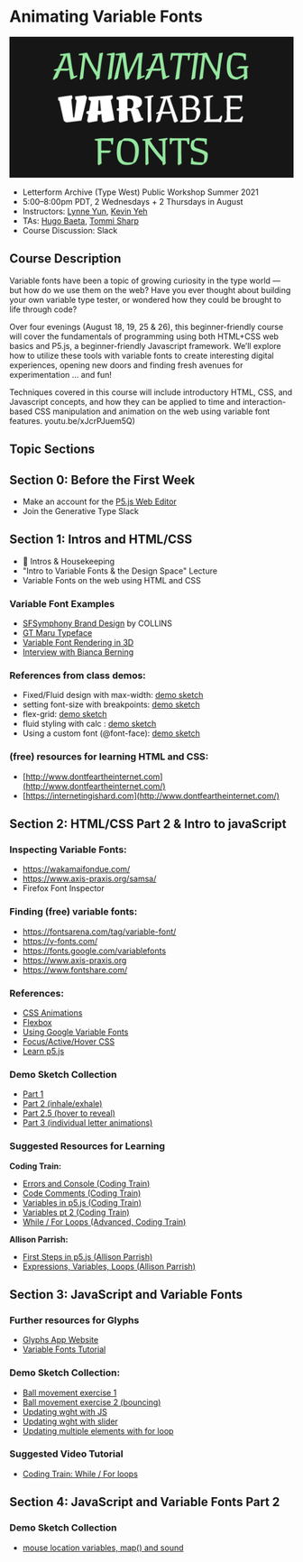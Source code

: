 # Animating Variable Fonts

![](img/workshop.gif)

- Letterform Archive (Type West) Public Workshop Summer 2021
- 5:00–8:00pm PDT, 2 Wednesdays + 2 Thursdays in August
- Instructors: [Lynne Yun](https://lynneyun.com), [Kevin Yeh](http://kevbk.com)
- TAs: [Hugo Baeta](http://hugobaeta.com/), [Tommi Sharp](https://tommisharp.com/)
- Course Discussion: Slack

## Course Description

Variable fonts have been a topic of growing curiosity in the type world — but how do we use them on the web? Have you ever thought about building your own variable type tester, or wondered how they could be brought to life through code?

Over four evenings (August 18, 19, 25 & 26), this beginner-friendly course will cover the fundamentals of programming using both HTML+CSS web basics and P5.js, a beginner-friendly Javascript framework. We’ll explore how to utilize these tools with variable fonts to create interesting digital experiences, opening new doors and finding fresh avenues for experimentation … and fun!

Techniques covered in this course will include introductory HTML, CSS, and Javascript concepts, and how they can be applied to time and interaction-based CSS manipulation and animation on the web using variable font features.
youtu.be/xJcrPJuem5Q)

## Topic Sections

## Section 0: Before the First Week
- Make an account for the [P5.js Web Editor](https://editor.p5js.org/)
- Join the Generative Type Slack 

## Section 1: Intros and HTML/CSS

- 👋 Intros & Housekeeping
- "Intro to Variable Fonts & the Design Space" Lecture
- Variable Fonts on the web using HTML and CSS

### Variable Font Examples
- [SFSymphony Brand Design](https://www.wearecollins.com/work/sf-symphony/) by COLLINS
- [GT Maru Typeface](https://www.gt-maru.com/)
- [Variable Font Rendering in 3D](https://twitter.com/kmkota0/status/1160929260271525888)
- [Interview with Bianca Berning](https://www.itsnicethat.com/news/dalton-maag-variable-fonts-opinion-graphic-design-100220)

### References from class demos:
* Fixed/Fluid design with max-width: [demo sketch](https://editor.p5js.org/kyeah/sketches/my9dD-g98)
* setting font-size with breakpoints: [demo sketch](https://editor.p5js.org/kyeah/sketches/iEqWTe_7e)
* flex-grid: [demo sketch](https://editor.p5js.org/kyeah/sketches/C4pUtm9DF)
* fluid styling with calc : [demo sketch](https://editor.p5js.org/kyeah/sketches/PDgYSpenf)
* Using a custom font (@font-face): [demo sketch](https://editor.p5js.org/kyeah/sketches/lAbR2rh_V)

### (free) resources for learning HTML and CSS:
* [http://www.dontfeartheinternet.com](http://www.dontfeartheinternet.com/)
* [https://internetingishard.com](http://www.dontfeartheinternet.com/)

## Section 2: HTML/CSS Part 2 & Intro to javaScript

### Inspecting Variable Fonts:
- https://wakamaifondue.com/
- https://www.axis-praxis.org/samsa/
- Firefox Font Inspector

### Finding (free) variable fonts:
- https://fontsarena.com/tag/variable-font/
- https://v-fonts.com/
- https://fonts.google.com/variablefonts
- https://www.axis-praxis.org
- https://www.fontshare.com/

### References:
* [CSS Animations](https://developer.mozilla.org/en-US/docs/Web/CSS/CSS_Animations/Using_CSS_animations)
* [Flexbox](https://css-tricks.com/snippets/css/a-guide-to-flexbox/)
* [Using Google Variable Fonts](https://css-tricks.com/getting-the-most-out-of-variable-fonts-on-google-fonts/)
* [Focus/Active/Hover CSS](https://bitsofco.de/when-do-the-hover-focus-and-active-pseudo-classes-apply/)
* [Learn p5.js](https://p5js.org/learn/)


### Demo Sketch Collection

* [Part 1](https://editor.p5js.org/kyeah/sketches/5pDxUr4Q-)
* [Part 2 (inhale/exhale)](https://editor.p5js.org/kyeah/sketches/wDL2Dew9l)
* [Part 2.5 (hover to reveal)](https://editor.p5js.org/kyeah/sketches/1QyDvw5dq)
* [Part 3 (individual letter animations)](https://editor.p5js.org/kyeah/sketches/5DhcXolZa)

### Suggested Resources for Learning

**Coding Train:**

* [Errors and Console (Coding Train)](https://www.youtube.com/watch?v=LuGsp5KeJMM)
* [Code Comments (Coding Train)](https://www.youtube.com/watch?v=xJcrPJuem5Q)
* [Variables in p5.js (Coding Train)](https://www.youtube.com/watch?v=RnS0YNuLfQQ&list=PLRqwX-V7Uu6Zy51Q-x9tMWIv9cueOFTFA)
* [Variables pt 2 (Coding Train)](https://www.youtube.com/watch?v=Bn_B3T_Vbxs)
* [While / For Loops (Advanced, Coding Train)](https://www.youtube.com/watch?v=cnRD9o6odjk&list=PLRqwX-V7Uu6Zy51Q-x9tMWIv9cueOFTFA&index=19)

**Allison Parrish:**

* [First Steps in p5.js (Allison Parrish)](https://creative-coding.decontextualize.com/first-steps/)
* [Expressions, Variables, Loops (Allison Parrish)](https://creative-coding.decontextualize.com/expressions-variables-and-loops/)


## Section 3: JavaScript and Variable Fonts

### Further resources for Glyphs

* [Glyphs App Website](https://glyphsapp.com/)
* [Variable Fonts Tutorial](https://glyphsapp.com/learn/creating-a-variable-font)

### Demo Sketch Collection:

* [Ball movement exercise 1](https://editor.p5js.org/kyeah/sketches/8jXTfynCV)
* [Ball movement exercise 2 (bouncing)](https://editor.p5js.org/kyeah/sketches/u568k3-SX)
* [Updating wght with JS](https://editor.p5js.org/kyeah/sketches/hA82_0UBQ)
* [Updating wght with slider](https://editor.p5js.org/kyeah/sketches/2QJfOIY_e)
* [Updating multiple elements with for loop](https://editor.p5js.org/kyeah/sketches/wGRC3TC3E)

### Suggested Video Tutorial

* [Coding Train: While / For loops](https://www.youtube.com/watch?v=cnRD9o6odjk)

## Section 4: JavaScript and Variable Fonts Part 2

### Demo Sketch Collection

* [mouse location variables, map() and sound](https://editor.p5js.org/lynneyun/sketches/whakhK1U-)
